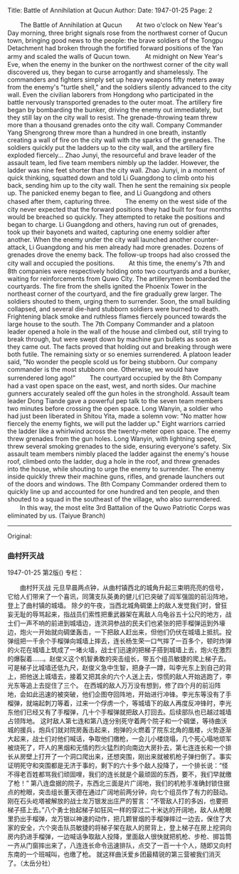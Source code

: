 Title: Battle of Annihilation at Qucun
Author:
Date: 1947-01-25
Page: 2

　　The Battle of Annihilation at Qucun
　　At two o'clock on New Year's Day morning, three bright signals rose from the northwest corner of Qucun town, bringing good news to the people: the brave soldiers of the Tongpu Detachment had broken through the fortified forward positions of the Yan army and scaled the walls of Qucun town.
　　At midnight on New Year's Eve, when the enemy in the bunker on the northwest corner of the city wall discovered us, they began to curse arrogantly and shamelessly. The commanders and fighters simply set up heavy weapons fifty meters away from the enemy's "turtle shell," and the soldiers silently advanced to the city wall. Even the civilian laborers from Hongdong who participated in the battle nervously transported grenades to the outer moat. The artillery fire began by bombarding the bunker, driving the enemy out immediately, but they still lay on the city wall to resist. The grenade-throwing team threw more than a thousand grenades onto the city wall. Company Commander Yang Shengrong threw more than a hundred in one breath, instantly creating a wall of fire on the city wall with the sparks of the grenades. The soldiers quickly put the ladders up to the city wall, and the artillery fire exploded fiercely... Zhao Junyi, the resourceful and brave leader of the assault team, led five team members nimbly up the ladder. However, the ladder was nine feet shorter than the city wall. Zhao Junyi, in a moment of quick thinking, squatted down and told Li Guangdong to climb onto his back, sending him up to the city wall. Then he sent the remaining six people up. The panicked enemy began to flee, and Li Guangdong and others chased after them, capturing three.
　　The enemy on the west side of the city never expected that the forward positions they had built for four months would be breached so quickly. They attempted to retake the positions and began to charge. Li Guangdong and others, having run out of grenades, took up their bayonets and waited, capturing one enemy soldier after another. When the enemy under the city wall launched another counter-attack, Li Guangdong and his men already had more grenades. Dozens of grenades drove the enemy back. The follow-up troops had also crossed the city wall and occupied the positions.
　　At this time, the enemy's 7th and 8th companies were respectively holding onto two courtyards and a bunker, waiting for reinforcements from Quwo City. The artillerymen bombarded the courtyards. The fire from the shells ignited the Phoenix Tower in the northeast corner of the courtyard, and the fire gradually grew larger. The soldiers shouted to them, urging them to surrender. Soon, the small building collapsed, and several die-hard stubborn soldiers were burned to death. Frightening black smoke and ruthless flames fiercely pounced towards the large house to the south. The 7th Company Commander and a platoon leader opened a hole in the wall of the house and climbed out, still trying to break through, but were swept down by machine gun bullets as soon as they came out. The facts proved that holding out and breaking through were both futile. The remaining sixty or so enemies surrendered. A platoon leader said, "No wonder the people scold us for being stubborn. Our company commander is the most stubborn one. Otherwise, we would have surrendered long ago!"
　　The courtyard occupied by the 8th Company had a vast open space on the east, west, and north sides. Our machine gunners accurately sealed off the gun holes in the stronghold. Assault team leader Dong Tiande gave a powerful pep talk to the seven team members two minutes before crossing the open space. Long Wanyin, a soldier who had just been liberated in Shitou Yita, made a solemn vow: "No matter how fiercely the enemy fights, we will put the ladder up." Eight warriors carried the ladder like a whirlwind across the twenty-meter open space. The enemy threw grenades from the gun holes. Long Wanyin, with lightning speed, threw several smoking grenades to the side, ensuring everyone's safety. Six assault team members nimbly placed the ladder against the enemy's house roof, climbed onto the ladder, dug a hole in the roof, and threw grenades into the house, while shouting to urge the enemy to surrender. The enemy inside quickly threw their machine guns, rifles, and grenade launchers out of the doors and windows. The 8th Company Commander ordered them to quickly line up and accounted for one hundred and ten people, and then shouted to a squad in the southeast of the village, who also surrendered.
　　In this way, the most elite 3rd Battalion of the Quwo Patriotic Corps was eliminated by us. (Taiyue Branch)



<hr /> 

Original: 


### 曲村歼灭战

1947-01-25
第2版()
专栏：

　　曲村歼灭战
    元旦早晨两点钟，从曲村镇西北的城角升起三束明亮亮的信号，它给人们带来了一个喜讯，同蒲支队英勇的健儿们已突破了阎军强固的前沿阵地，登上了曲村镇的城墙。
    除夕的午夜，当西北城角碉堡上的敌人发觉我们时，曾狂妄无耻的辱骂起来，指战员们索性把重武器架在离敌人乌龟谷五十公尺的地方，战士们一声不响的前进到城墙边，连洪洞参战的民夫们也紧张的把手榴弹运到外壕边，炮火一开始就向碉堡轰击，一下把敌人赶出来，但他们仍伏在城墙上抵抗。投弹组把一千余个手榴弹向城墙上摔去，连长杨生荣一口气摔了一百多个，顿时炸弹的火花在城墙上筑成了一堵火墙，战士们迅速的把梯子搭到城墙上去，炮火在激烈的爆裂着……。赵俊义这个机智勇敢的突击组长，带五个组员敏捷的爬上梯子去。可是梯子比城墙还低九尺，赵俊义急中生智，把身子一蹲，叫李光东上到自己的背上，把他送上城墙去，接着又把其余的六个人送上去，惊慌的敌人开始逃跑了，李光东等追上去捉住了三个。
    在西城的敌人万万没有想到，修了四个月的前沿阵地，会如此迅速的被突破，他们企图夺回阵地，开始进行冲锋。李光东等没有了手榴弹，就端起刺刀等着，过来一个俘虏一个，等城墙下的敌人再度反冲锋时，李光东他们已经又有了手榴弹，几十个手榴弹就把敌人打回去。后续部队也已越过城墙占领阵地。
    这时敌人第七连和第八连分别死守着两个院子和一个碉堡，等待曲沃城的援兵，炮兵们就对院房轰击起来，炮弹的火燃着了院东北角的凰楼，火势逐渐大起来，战士们对他们喊话，争取他们缴枪，一会儿小楼烧塌，几个死心塌地顽军被烧死了，吓人的黑烟和无情的烈火猛烈的向南边大房扑去，第七连连长和一个排长从房壁上打开了一个洞口爬出来，还想突围，刚出来就被机枪子弹扫倒了。事实证明死守和突围都是无济于事的，剩下的六十多个敌人投降了，一个排长说：“怪不得老百姓都骂我们顽固哩，我们的连长就是个最顽固的东西，要不，我们早就缴了枪！”
    第八连盘据的院子，东西北三面是片广阔地，我们的机枪手准确封锁住据点的枪眼，突击组长董天德在通过广阔地前两分钟，向七个组员作了有力的鼓动。刚在石头屹塔被解放的战士龙万银发出庄严的誓言：“不管敌人打的多凶，也要把梯子搭上去。”八个勇士抬起梯子如狂风一样的穿过二十米达的开阔地，敌人从枪眼里扔出手榴弹，龙万银以神速的动作，把几颗冒烟的手榴弹摔过一边去，保住了大家的安全，六个突击队员敏捷的将梯子架在敌人的房背上，登上梯子在房上挖洞向房内扔进手榴弹，一边喊话争取敌人投降，里面敌人很快就把机枪、步枪、掷旨筒一齐从门窗摔出来了，八连连长命令迅速排队，点交了一百一十个人，随即又向村东南的一个班喊叫，也缴了枪。
    就这样曲沃爱乡团最精锐的第三营被我们消灭了。（太岳分社）
